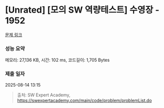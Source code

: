 # [Unrated] [모의 SW 역량테스트] 수영장 - 1952 

[문제 링크](https://swexpertacademy.com/main/code/problem/problemDetail.do?contestProbId=AV5PpFQaAQMDFAUq) 

### 성능 요약

메모리: 27,136 KB, 시간: 102 ms, 코드길이: 1,705 Bytes

### 제출 일자

2025-08-14 13:15



> 출처: SW Expert Academy, https://swexpertacademy.com/main/code/problem/problemList.do